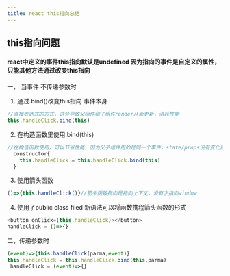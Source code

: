 ```yaml
---
title: react this指向总结
---
```

## this指向问题

#### react中定义的事件this指向默认是undefined 因为指向的事件是自定义的属性，只能其他方法通过改变this指向

一， 当事件 不传递参数时

1. 通过.bind()改变this指向 事件本身
```js
//直接表达式的方式，这会导致父组件和子组件render从新更新，消耗性能
this.handleClick.bind(this)  
```
2. 在构造函数里使用.bind(this)
```js
//在构造函数使用，可以节省性能，因为父子组件用的是同一个事件，state/props没有变化就不会更新render
  constructor{
    this.handleClick = this.handleClick.bind(this)
  }
  ```
  3. 使用箭头函数
  ```js
  ()=>{this.handleClick()}//箭头函数指向是指向上下文，没有才指向window
  ```
  4. 使用了public class filed 新语法可以将函数携程箭头函数的形式
 ```js
 <button onClick=(this.handleClick)></button>
 handleClick = ()=>{}
 ```
 二，传递参数时
 ```js
 (event)=>{this.handleClick(parma,event)}
 this.handleClick = this.handleClick.bind(this,parma)
  handleClick = (event)=>{}
  ```
